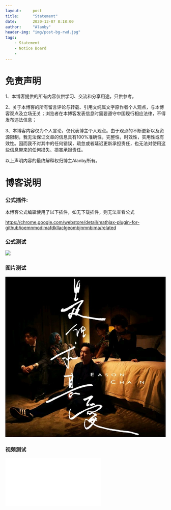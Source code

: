 ```yaml
---
layout:     post
title:      "Statement"
date:       2020-12-07 8:18:00
author:     "Alanby"
header-img: "img/post-bg-rwd.jpg"
tags:
    - Statement
    - Notice Board
    - 
---
```


# 免责声明

1、本博客提供的所有内容仅供学习、交流和分享用途，只供参考。


2、关于本博客的所有留言评论与转载、引用文纯属文字原作者个人观点，与本博客观点及立场无关；浏览者在本博客发表信息时需要遵守中国现行相应法律，不得发布违法信息；


3、本博客内容仅为个人言论，仅代表博主个人观点。由于观点的不断更新以及资源限制，我无法保证文章的信息具有100%准确性，完整性，时效性，实用性或有效性。因而我不对其中的任何错误，疏忽或者延迟更新承担责任，也无法对使用这些信息带来的任何损失、损害承担责任。 


以上声明内容的最终解释权归博主Alanby所有。



# 博客说明

### 公式插件:
本博客公式编辑使用了以下插件，如无下载插件，则无法查看公式

https://chrome.google.com/webstore/detail/mathjax-plugin-for-github/ioemnmodlmafdkllaclgeombjnmnbima/related


### 公式测试
![](http://latex.codecogs.com/gif.latex?\\sigma=\sqrt{\frac{1}{n}{\sum_{k=1}^n(x_i-\bar{x})^2}})


### 图片测试

![image](https://github.com/Alanaab/Alanaab.github.io/raw/master/img/eason.jpg)

### 视频测试

<iframe src="//player.bilibili.com/player.html?aid=755554362&bvid=BV1G64y1f7LJ&cid=263999844&page=1" scrolling="no" border="0" frameborder="no" framespacing="0" allowfullscreen="true"> </iframe>









